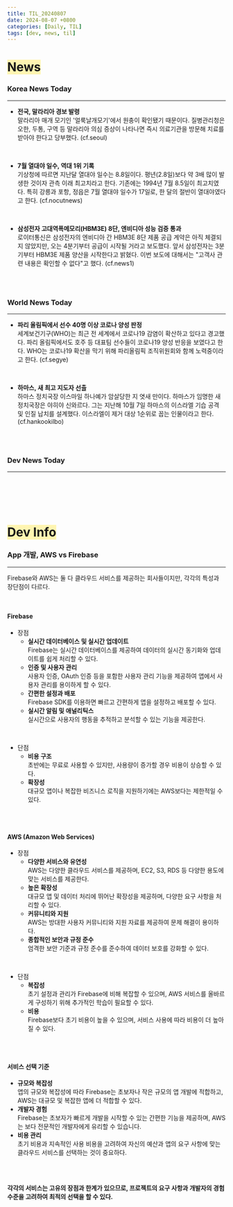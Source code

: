 ```yaml
---
title: TIL_20240807
date: 2024-08-07 +0800
categories: [Daily, TIL]
tags: [dev, news, til] 
---
```

# <span style="background-color:#fff5b1"> News </span>
### Korea News Today
---

- **전국, 말라리아 경보 발령**
    <br/>말라리아 매개 모기인 '얼룩날개모기'에서 원충이 확인됐기 때문이다. 질병관리청은 오한, 두통, 구역 등 말라리아 의심 증상이 나타나면 즉시 의료기관을 방문해 치료를 받아야 한다고 당부했다. (cf.seoul)

<br/>

- **7월 열대야 일수, 역대 1위 기록**
    <br/>기상청에 따르면 지난달 열대야 일수는 8.8일이다. 평년(2.8일)보다 약 3배 많이 발생한 것이자 관측 이래 최고치라고 한다. 기존에는 1994년 7월 8.5일이 최고치였다. 특히 강릉과 포항, 정읍은 7월 열대야 일수가 17일로, 한 달의 절반이 열대야였다고 한다. (cf.nocutnews)

<br/>

- **삼성전자 고대역폭메모리(HBM3E) 8단, 엔비디아 성능 검증 통과**
    <br/>로이터통신은 삼성전자의 엔비디아 간 HBM3E 8단 제품 공급 계약은 아직 체결되지 않았지만, 오는 4분기부터 공급이 시작될 거라고 보도했다. 앞서 삼성전자는 3분기부터 HBM3E 제품 양산을 시작한다고 밝혔다. 이번 보도에 대해서는 "고객사 관련 내용은 확인할 수 없다"고 했다. (cf.news1)

<br/><br/>

### World News Today
---

- **파리 올림픽에서 선수 40명 이상 코로나 양성 판정**
    <br/>세계보건기구(WHO)는 최근 전 세계에서 코로나19 감염이 확산하고 있다고 경고했다. 파리 올림픽에서도 호주 등 대표팀 선수들이 코로나19 양성 반응을 보였다고 한다. WHO는 코로나19 확산을 막기 위해 파리올림픽 조직위원회와 함께 노력중이라고 한다. (cf.segye)

<br/>

- **하마스, 새 최고 지도자 선출**
    <br/>하마스 정치국장 이스마일 하나예가 암살당한 지 엿새 만이다. 하마스가 임명한 새 정치국장은 야히야 신와르다. 그는 지난해 10월 7일 하마스의 이스라엘 기습 공격 및 인질 납치를 설계했다. 이스라엘이 제거 대상 1순위로 꼽는 인물이라고 한다. (cf.hankookilbo)

<br/><br/>

### Dev News Today
---



<br/><br/><br/><br/>

# <span style="background-color:#fff5b1"> Dev Info </span>
### App 개발, AWS vs Firebase
---
Firebase와 AWS는 둘 다 클라우드 서비스를 제공하는 회사들이지만, 각각의 특성과 장단점이 다르다.

<br/>

#### Firebase
- 장점
  - **실시간 데이터베이스 및 실시간 업데이트** <br/>Firebase는 실시간 데이터베이스를 제공하여 데이터의 실시간 동기화와 업데이트를 쉽게 처리할 수 있다.
  - **인증 및 사용자 관리** <br/>사용자 인증, OAuth 인증 등을 포함한 사용자 관리 기능을 제공하여 앱에서 사용자 관리를 용이하게 할 수 있다.
  - **간편한 설정과 배포** <br/>Firebase SDK를 이용하면 빠르고 간편하게 앱을 설정하고 배포할 수 있다.
  - **실시간 알림 및 애널리틱스** <br/> 실시간으로 사용자의 행동을 추적하고 분석할 수 있는 기능을 제공한다.

<br/>

- 단점
  - **비용 구조** <br/>초반에는 무료로 사용할 수 있지만, 사용량이 증가할 경우 비용이 상승할 수 있다.
  - **확장성** <br/>대규모 앱이나 복잡한 비즈니스 로직을 지원하기에는 AWS보다는 제한적일 수 있다.

<br/><br/>

#### AWS (Amazon Web Services)
- 장점
  - **다양한 서비스와 유연성** <br/>AWS는 다양한 클라우드 서비스를 제공하며, EC2, S3, RDS 등 다양한 용도에 맞는 서비스를 제공한다.
  - **높은 확장성** <br/>대규모 앱 및 데이터 처리에 뛰어난 확장성을 제공하며, 다양한 요구 사항을 처리할 수 있다.
  - **커뮤니티와 지원** <br/>AWS는 방대한 사용자 커뮤니티와 지원 자료를 제공하여 문제 해결이 용이하다.
  - **종합적인 보안과 규정 준수** <br/>엄격한 보안 기준과 규정 준수를 준수하여 데이터 보호를 강화할 수 있다.

<br/>

- 단점
  - **복잡성** <br/>초기 설정과 관리가 Firebase에 비해 복잡할 수 있으며, AWS 서비스를 올바르게 구성하기 위해 추가적인 학습이 필요할 수 있다.
  - **비용** <br/>Firebase보다 초기 비용이 높을 수 있으며, 서비스 사용에 따라 비용이 더 높아질 수 있다.

<br/><br/>

#### 서비스 선택 기준
- **규모와 복잡성** <br/>앱의 규모와 복잡성에 따라 Firebase는 초보자나 작은 규모의 앱 개발에 적합하고, AWS는 대규모 및 복잡한 앱에 더 적합할 수 있다.
- **개발자 경험** <br/>Firebase는 초보자가 빠르게 개발을 시작할 수 있는 간편한 기능을 제공하며, AWS는 보다 전문적인 개발자에게 유리할 수 있습니다.
- **비용 관리** <br/>초기 비용과 지속적인 사용 비용을 고려하여 자신의 예산과 앱의 요구 사항에 맞는 클라우드 서비스를 선택하는 것이 중요하다.

<br/><br/>

**각각의 서비스는 고유의 장점과 한계가 있으므로, 프로젝트의 요구 사항과 개발자의 경험 수준을 고려하여 최적의 선택을 할 수 있다.**
